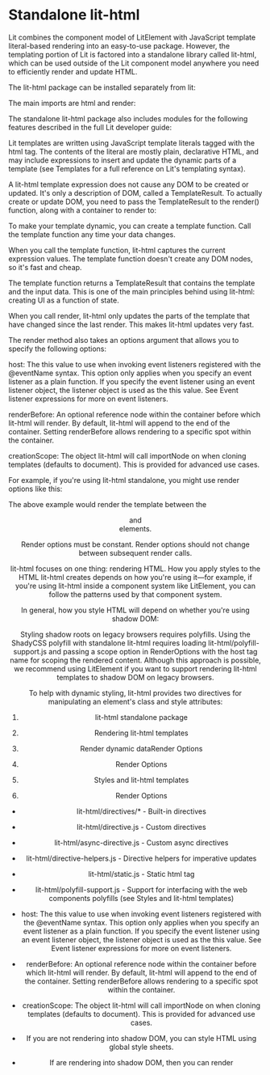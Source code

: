 # Standalone lit-html

Lit combines the component model of LitElement with JavaScript template literal-based rendering into an easy-to-use package. However, the templating portion of Lit is factored into a standalone library called lit-html, which can be used outside of the Lit component model anywhere you need to efficiently render and update HTML.

The lit-html package can be installed separately from lit:

The main imports are html and render:

The standalone lit-html package also includes modules for the following features described in the full Lit developer guide:

Lit templates are written using JavaScript template literals tagged with the html tag. The contents of the literal are mostly plain, declarative HTML, and may include expressions to insert and update the dynamic parts of a template (see Templates for a full reference on Lit's templating syntax).

A lit-html template expression does not cause any DOM to be created or updated. It's only a description of DOM, called a TemplateResult. To actually create or update DOM, you need to pass the TemplateResult to the render() function, along with a container to render to:

To make your template dynamic, you can create a template function. Call the template function any time your data changes.

When you call the template function, lit-html captures the current expression values. The template function doesn't create any DOM nodes, so it's fast and cheap.

The template function returns a TemplateResult that contains the template and the input data. This is one of the main principles behind using lit-html: creating UI as a function of state.

When you call render, lit-html only updates the parts of the template that have changed since the last render. This makes lit-html updates very fast.

The render method also takes an options argument that allows you to specify the following options:

host: The this value to use when invoking event listeners registered with the @eventName syntax. This option only applies when you specify an event listener as a plain function. If you specify the event listener using an event listener object, the listener object is used as the this value. See Event listener expressions for more on event listeners.

renderBefore: An optional reference node within the container before which lit-html will render. By default, lit-html will append to the end of the container. Setting renderBefore allows rendering to a specific spot within the container.

creationScope: The object lit-html will call importNode on when cloning templates (defaults to document). This is provided for advanced use cases.

For example, if you're using lit-html standalone, you might use render options like this:

The above example would render the template between the <header> and <footer> elements.

Render options must be constant. Render options should not change between subsequent render calls.

lit-html focuses on one thing: rendering HTML. How you apply styles to the HTML lit-html creates depends on how you're using it—for example, if you're using lit-html inside a component system like LitElement, you can follow the patterns used by that component system.

In general, how you style HTML will depend on whether you're using shadow DOM:

Styling shadow roots on legacy browsers requires polyfills. Using the ShadyCSS polyfill with standalone lit-html requires loading lit-html/polyfill-support.js and passing a scope option in RenderOptions with the host tag name for scoping the rendered content. Although this approach is possible, we recommend using LitElement if you want to support rendering lit-html templates to shadow DOM on legacy browsers.

To help with dynamic styling, lit-html provides two directives for manipulating an element's class and style attributes:


1. lit-html standalone package
2. Rendering lit-html templates
3. Render dynamic dataRender Options
4. Render Options
5. Styles and lit-html templates


1. Render Options


* lit-html/directives/* - Built-in directives
* lit-html/directive.js - Custom directives
* lit-html/async-directive.js - Custom async directives
* lit-html/directive-helpers.js - Directive helpers for imperative updates
* lit-html/static.js - Static html tag
* lit-html/polyfill-support.js - Support for interfacing with the web components polyfills (see Styles and lit-html templates)


* host: The this value to use when invoking event listeners registered with the @eventName syntax. This option only applies when you specify an event listener as a plain function. If you specify the event listener using an event listener object, the listener object is used as the this value. See Event listener expressions for more on event listeners. 
* renderBefore: An optional reference node within the container before which lit-html will render. By default, lit-html will append to the end of the container. Setting renderBefore allows rendering to a specific spot within the container. 
* creationScope: The object lit-html will call importNode on when cloning templates (defaults to document). This is provided for advanced use cases. 


* If you are not rendering into shadow DOM, you can style HTML using global style sheets.
* If are rendering into shadow DOM, then you can render <style> tags inside the shadow root.


* classMap sets classes on an element based on the properties of an object.
* styleMap sets the styles on an element based on a map of style properties and values.

```
lit-html
```

```
lit-html
```

```
lit
```

```
npm install lit-html
```

```
npm install lit-html
```

```
npm install lit-html
```

```
html
```

```
render
```

```
import {html, render} from 'lit-html';
```

```
import {html, render} from 'lit-html';
```

```
import {html, render} from 'lit-html';
```

```
lit-html
```

```
Lit
```

```
lit-html/directives/*
```

```
lit-html/directive.js
```

```
lit-html/async-directive.js
```

```
lit-html/directive-helpers.js
```

```
lit-html/static.js
```

```
lit-html/polyfill-support.js
```

```
html
```

```
html`<h1>Hello ${name}</h1>`
```

```
html`<h1>Hello ${name}</h1>`
```

```
html`<h1>Hello ${name}</h1>`
```

```
TemplateResult
```

```
TemplateResult
```

```
render()
```

```
import {html, render} from 'lit-html';
const name = 'world';const sayHi = html`<h1>Hello ${name}</h1>`;render(sayHi, document.body);
```

```
import {html, render} from 'lit-html';
const name = 'world';const sayHi = html`<h1>Hello ${name}</h1>`;render(sayHi, document.body);
```

```
import {html, render} from 'lit-html';
```

```
const name = 'world';
```

```
const sayHi = html`<h1>Hello ${name}</h1>`;
```

```
render(sayHi, document.body);
```

```
import {html, render} from 'lit-html';
// Define a template functionconst myTemplate = (name) => html`<div>Hello ${name}</div>`;
// Render the template with some datarender(myTemplate('earth'), document.body);
// ... Later on ...// Render the template with different datarender(myTemplate('mars'), document.body);
```

```
import {html, render} from 'lit-html';
// Define a template functionconst myTemplate = (name) => html`<div>Hello ${name}</div>`;
// Render the template with some datarender(myTemplate('earth'), document.body);
// ... Later on ...// Render the template with different datarender(myTemplate('mars'), document.body);
```

```
import {html, render} from 'lit-html';
```

```
// Define a template function
```

```
const myTemplate = (name) => html`<div>Hello ${name}</div>`;
```

```
// Render the template with some data
```

```
render(myTemplate('earth'), document.body);
```

```
// ... Later on ...
```

```
// Render the template with different data
```

```
render(myTemplate('mars'), document.body);
```

```
TemplateResult
```

```
render
```

```
render
```

```
options
```

```
host
```

```
this
```

```
@eventName
```

```
this
```

```
renderBefore
```

```
container
```

```
renderBefore
```

```
creationScope
```

```
importNode
```

```
document
```

```
lit-html
```

```
<div id="container">  <header>My Site</header>  <footer>Copyright 2021</footer></div>
```

```
<div id="container">  <header>My Site</header>  <footer>Copyright 2021</footer></div>
```

```
<div id="container">
```

```
<header>My Site</header>
```

```
<footer>Copyright 2021</footer>
```

```
</div>
```

```
const template = () => html`...`;const container = document.getElementById('container');const renderBefore = container.querySelector('footer');render(template(), container, {renderBefore});
```

```
const template = () => html`...`;const container = document.getElementById('container');const renderBefore = container.querySelector('footer');render(template(), container, {renderBefore});
```

```
const template = () => html`...`;
```

```
const container = document.getElementById('container');
```

```
const renderBefore = container.querySelector('footer');
```

```
render(template(), container, {renderBefore});
```

```
<header>
```

```
<footer>
```

```
render
```

```
<style>
```

```
lit-html
```

```
lit-html/polyfill-support.js
```

```
scope
```

```
RenderOptions
```

```
class
```

```
style
```

```
classMap
```

```
styleMap
```

